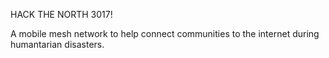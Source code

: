 HACK THE NORTH 3017!

A mobile mesh network to help connect communities to the internet during humantarian disasters.